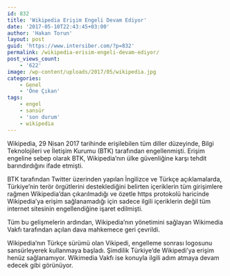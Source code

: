 ```yaml
---
id: 832
title: 'Wikipedia Erişim Engeli Devam Ediyor'
date: '2017-05-10T22:43:45+03:00'
author: 'Hakan Torun'
layout: post
guid: 'https://www.intersiber.com/?p=832'
permalink: /wikipedia-erisim-engeli-devam-ediyor/
post_views_count:
    - '622'
image: /wp-content/uploads/2017/05/wikipedia.jpg
categories:
    - Genel
    - 'Öne Çıkan'
tags:
    - engel
    - sansür
    - 'son durum'
    - wikipedia
---
```


Wikipedia, 29 Nisan 2017 tarihinde erişilebilen tüm diller düzeyinde, Bilgi Teknolojileri ve İletişim Kurumu (BTK) tarafından engellenmişti. Erişim engeline sebep olarak BTK, Wikipedia’nın ülke güvenliğine karşı tehdit barındırdığını ifade etmişti.

BTK tarafından Twitter üzerinden yapılan İngilizce ve Türkçe açıklamalarda, Türkiye’nin terör örgütlerini desteklediğini belirten içeriklerin tüm girişimlere rağmen Wikipedia’dan çıkarılmadığı ve özetle https protokolü haricinde Wikipedia’ya erişim sağlanamadığı için sadece ilgili içeriklerin değil tüm internet sitesinin engellendiğine işaret edilmişti.

Tüm bu gelişmelerin ardından, Wikipedia’nın yönetimini sağlayan Wikimedia Vakfı tarafından açılan dava mahkemece geri çevrildi.

Wikipedia’nın Türkçe sürümü olan Vikipedi, engelleme sonrası logosunu sansürleyerek kullanmaya başladı. Şimdilik Türkiye’de Wikipedi’ya erişim henüz sağlanamıyor. Wikimedia Vakfı ise konuyla ilgili adım atmaya devam edecek gibi görünüyor.
